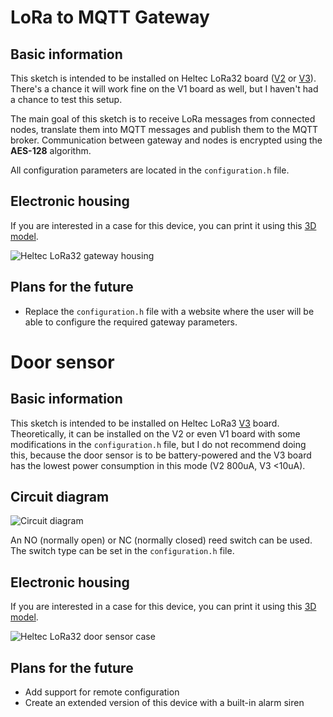 # LoRa to MQTT Gateway

## Basic information

This sketch is intended to be installed on Heltec LoRa32 board ([V2](https://resource.heltec.cn/download/WiFi_LoRa_32/V2.1) or [V3](https://resource.heltec.cn/download/WiFi_LoRa_32_V3/)).
There's a chance it will work fine on the V1 board as well, but I haven't had a chance to test this setup.

The main goal of this sketch is to receive LoRa messages from connected nodes, translate them into MQTT messages and publish them to the MQTT broker.
Communication between gateway and nodes is encrypted using the **AES-128** algorithm.

All configuration parameters are located in the `configuration.h` file.

## Electronic housing

If you are interested in a case for this device, you can print it using this [3D model](https://www.thingiverse.com/thing:6363352).

![Heltec LoRa32 gateway housing](https://github.com/pandlubek/LoRa/assets/152999857/1450ab65-a2b5-43e9-bdbf-38a1a164cd68)

## Plans for the future
- Replace the `configuration.h` file with a website where the user will be able to configure the required gateway parameters.

# Door sensor

## Basic information

This sketch is intended to be installed on Heltec LoRa3 [V3](https://resource.heltec.cn/download/WiFi_LoRa_32_V3/) board. Theoretically, it can be installed on the V2 or even V1 board with some modifications in the `configuration.h` file, but I do not recommend doing this, because the door sensor is to be battery-powered and the V3 board has the lowest power consumption in this mode (V2 800uA, V3 <10uA).

## Circuit diagram

![Circuit diagram](https://github.com/pandlubek/LoRa/assets/152999857/98bc71d2-c74e-4d84-8ae1-27341704bdf9)

An NO (normally open) or NC (normally closed) reed switch can be used. The switch type can be set in the `configuration.h` file.

## Electronic housing

If you are interested in a case for this device, you can print it using this [3D model](https://www.thingiverse.com/thing:6402382).

![Heltec LoRa32 door sensor case](https://github.com/pandlubek/LoRa/assets/152999857/3eafb95a-a588-4bb1-b65e-35156afce79e)

## Plans for the future

- Add support for remote configuration
- Create an extended version of this device with a built-in alarm siren
